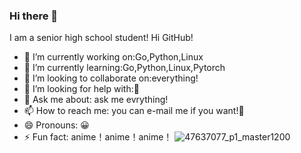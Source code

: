 ### Hi there 👋
I am a senior high school student! Hi GitHub!
- 🔭 I’m currently working on:Go,Python,Linux
- 🌱 I’m currently learning:Go,Python,Linux,Pytorch
- 👯 I’m looking to collaborate on:everything!
- 🤔 I’m looking for help with:🤦‍
- 💬 Ask me about: ask me evrything!
- 📫 How to reach me: you can e-mail me if you want!🤔
- 😄 Pronouns: 😀
- ⚡ Fun fact: anime！anime！anime！
![47637077_p1_master1200](https://user-images.githubusercontent.com/69574926/114257649-029f5b00-99f4-11eb-873d-64f74f1c186d.jpg)

